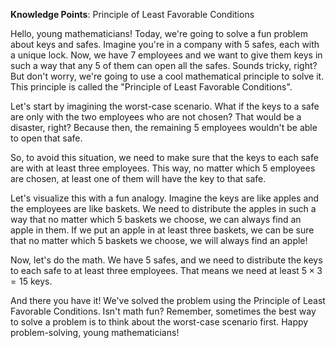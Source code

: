 **Knowledge Points**: Principle of Least Favorable Conditions

Hello, young mathematicians! Today, we're going to solve a fun problem about keys and safes. Imagine you're in a company with 5 safes, each with a unique lock. Now, we have 7 employees and we want to give them keys in such a way that any 5 of them can open all the safes. Sounds tricky, right? But don't worry, we're going to use a cool mathematical principle to solve it. This principle is called the "Principle of Least Favorable Conditions". 

Let's start by imagining the worst-case scenario. What if the keys to a safe are only with the two employees who are not chosen? That would be a disaster, right? Because then, the remaining 5 employees wouldn't be able to open that safe. 

So, to avoid this situation, we need to make sure that the keys to each safe are with at least three employees. This way, no matter which 5 employees are chosen, at least one of them will have the key to that safe. 

Let's visualize this with a fun analogy. Imagine the keys are like apples and the employees are like baskets. We need to distribute the apples in such a way that no matter which 5 baskets we choose, we can always find an apple in them. If we put an apple in at least three baskets, we can be sure that no matter which 5 baskets we choose, we will always find an apple!

Now, let's do the math. We have 5 safes, and we need to distribute the keys to each safe to at least three employees. That means we need at least $5 \times 3 = 15$ keys. 

And there you have it! We've solved the problem using the Principle of Least Favorable Conditions. Isn't math fun? Remember, sometimes the best way to solve a problem is to think about the worst-case scenario first. Happy problem-solving, young mathematicians!